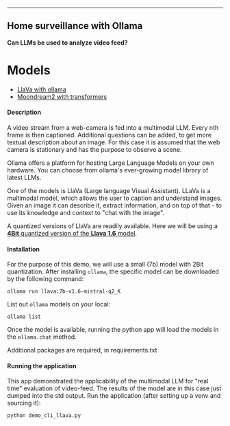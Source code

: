 
---

## Home surveillance with Ollama

__Can LLMs be used to analyze video feed?__

Models
======

- [LlaVa with ollama](https://ollama.com/library/llava)
- [Moondream2 with transformers](https://github.com/vikhyat/moondream)
  

#### Description

A video stream from a web-camera is fed into a multimodal LLM. Every nth frame is then captioned. Additional questions can be 
added, to get more textual description about an image. For this case it is assumed that the web camera is stationary and 
has the purpose to observe a scene. 

Ollama offers a platform for hosting Large Language Models on your own hardware. You can choose from ollama's ever-growing
model library of latest LLMs. 

One of the models is LlaVa (Large language Visual Assistant). LLaVa is a multimodal model, which allows the user to
caption and understand images. Given an image it can describe it, extract information, and on top of that - to use its
knowledge and context to "chat with the image".

A quantized versions of LlaVa are readily available. Here we will be using a
[**4Bit** quantized version of the **Llava 1.6** model](https://ollama.com/library/llava/tags).

#### Installation

For the purpose of this demo, we will use a small (7b) model with 2Bit quantization. 
After installing `ollama`, the specific model can be downloaded by the following command:

`ollama run llava:7b-v1.6-mistral-q2_K`

List out `ollama` models on your local: 

`ollama list`

Once the model is available, running the python app will load the models in the `ollama.chat` method. 

Additional packages are required, in requirements.txt

#### Running the application

This app demonstrated the applicability of the multimodal LLM for "real time" evaluation of video-feed. The results of 
the model are in this case just dumped into the std output. 
Run the application (after setting up a venv and sourcing it):

`python demo_cli_llava.py`



